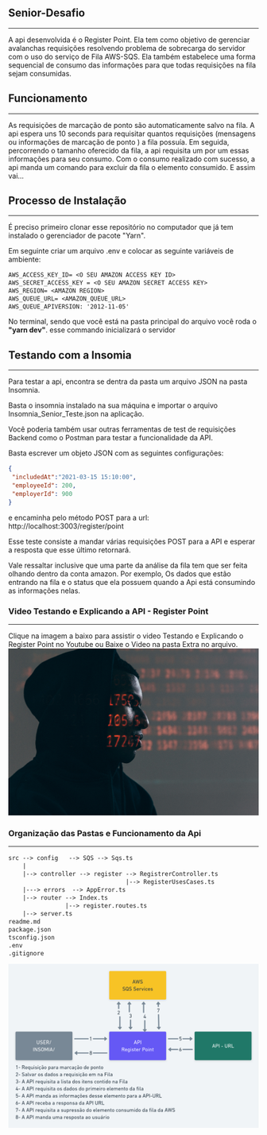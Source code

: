 ## Senior-Desafio
---
A api desenvolvida é o Register Point. Ela tem como objetivo
de gerenciar avalanchas requisições resolvendo problema de
sobrecarga do servidor com o uso do serviço de Fila AWS-SQS.
Ela também estabelece uma forma sequencial de consumo das
informações para que todas requisições na fila sejam consumidas.

## Funcionamento
---
As requisições de marcação de ponto são automaticamente salvo na
fila. A api espera uns 10 seconds para requisitar quantos 
requisições (mensagens ou informações de marcação de ponto )
a fila possuía. Em seguida, percorrendo o tamanho oferecido da fila,
a api requisita um por um essas informações para seu consumo. Com o
consumo realizado com sucesso, a api manda um comando para excluir
da fila o elemento consumido. E assim vai...

## Processo de Instalação
---
É preciso primeiro clonar esse repositório no computador que já tem
instalado o gerenciador de pacote "Yarn".

Em seguinte criar um arquivo .env e colocar as seguinte variáveis de
ambiente:

```env
AWS_ACCESS_KEY_ID= <O SEU AMAZON ACCESS KEY ID>
AWS_SECRET_ACCESS_KEY = <O SEU AMAZON SECRET ACCESS KEY>
AWS_REGION= <AMAZON REGION>
AWS_QUEUE_URL= <AMAZON_QUEUE_URL>
AWS_QUEUE_APIVERSION: '2012-11-05'
```

No terminal, sendo que você está na pasta principal do arquivo
você roda o **"yarn dev"**. esse commando inicializará o servidor 

## Testando com a Insomia
---
Para testar a api, encontra se dentra da pasta um arquivo JSON
na pasta Insomnia.
 
Basta o insomnia instalado na sua máquina e importar o arquivo
Insomnia_Senior_Teste.json na aplicação.
 
Você poderia também usar outras ferramentas de test de requisições
Backend como o Postman para testar a funcionalidade da API.
 
Basta escrever um objeto JSON com as seguintes configurações:
```JSON
{
 "includedAt":"2021-03-15 15:10:00",
 "employeeId": 200,
 "employerId": 900
}
```
e encaminha pelo método POST para a url:
http://localhost:3003/register/point
 

Esse teste consiste a mandar várias requisições POST para
a API e esperar a resposta que esse último retornará.
 
Vale ressaltar inclusive que uma parte da análise da fila
tem que ser feita olhando dentro da conta amazon. Por exemplo,
Os dados que estão entrando na fila e o status que ela possuem
quando a Api está consumindo as informações nelas.


### Video Testando e Explicando a API - Register Point
---
Clique na imagem a baixo para assistir o video Testando e Explicando
o Register Point no Youtube ou Baixe o Video na pasta Extra no arquivo.
[![Assista o video teste ](Extra/justImage.jpg)](https://youtu.be/YIuDSbWnMaU)


### Organização das Pastas e Funcionamento da Api
---
```TXT
src --> config   --> SQS --> Sqs.ts 
    |
    |--> controller --> register --> RegistrerController.ts
                                 |--> RegisterUsesCases.ts
    |---> errors  --> AppError.ts
    |--> router --> Index.ts
                |--> register.routes.ts
    |--> server.ts 
readme.md
package.json
tsconfig.json
.env
.gitignore
```
![Funcionamento](Extra/RP-Funcao.png)
